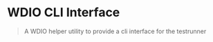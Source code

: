 WDIO CLI Interface
==================

> A WDIO helper utility to provide a cli interface for the testrunner
